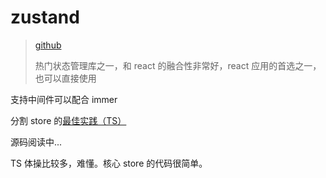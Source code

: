 # zustand

> [github](https://github.com/pmndrs/zustand)
>
> 热门状态管理库之一，和 react 的融合性非常好，react 应用的首选之一，也可以直接使用

支持中间件可以配合 immer

分割 store 的[最佳实践（TS）](https://github.com/pmndrs/zustand/blob/main/docs/guides/typescript.md#slices-pattern)

源码阅读中...

TS 体操比较多，难懂。核心 store 的代码很简单。
